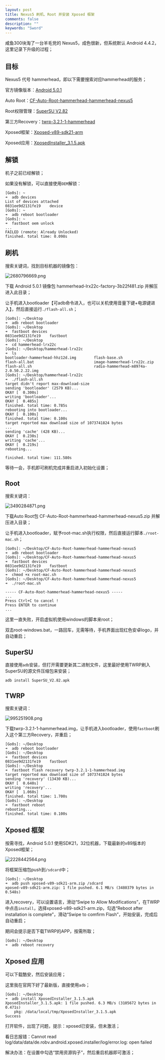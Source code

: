 ```yaml
---
layout: post
title: Nexus5 刷机、Root 并安装 Xposed 框架
comments: false
description: ""
keywords: "Sword"
---
```


咸鱼300块淘了一台羊毛党的 Nexus5，成色很新，但系统默认 Android 4.4.2，这里记录下升级的过程；

## 目标

Nexus5 代号 hammerhead，即以下需要搜索对应hammerhead的服务；

官方镜像版本：[Android 5.0.1](https://developers.google.com/android/images)

Auto Root：[CF-Auto-Root-hammerhead-hammerhead-nexus5](https://autoroot.chainfire.eu)

Root权限管理：[SuperSU V2.82](http://www.supersu.com/download)

第三方Recovery：[twrp-3.2.1-1-hammerhead](https://twrp.me/Devices)

Xposed框架：[Xposed-v89-sdk21-arm](http://dl-xda.xposed.info/framework)

Xposed应用：[XposedInstaller_3.1.5.apk](https://forum.xda-developers.com/attachment.php?attachmentid=4393082&d=1516301692)

## 解锁

机子之前已经解锁；

如果没有解锁，可以直接使用`OEM`解锁：

```
[Go0s]: ~ 
➜  adb devices
List of devices attached
0831ee9d2131fe19	device
[Go0s]: ~ 
➜  adb reboot bootloader
[Go0s]: ~ 
➜  fastboot oem unlock
...
FAILED (remote: Already Unlocked)
finished. total time: 0.098s
```

## 刷机

搜索关键词，找到目标机器的镜像包：

![2680796669.png](/assets/images/2018-01-30/2680796669.png)

下载 Android 5.0.1 镜像包 hammerhead-lrx22c-factory-3b22f481.zip 并解压进入此目录；

让手机进入bootloader【可adb命令进入，也可以关机使用音量下键+电源键进入】，然后直接运行`./flash-all.sh`；

```
[Go0s]: ~/Desktop
➜  adb reboot bootloader
[Go0s]: ~/Desktop 
➜  fastboot devices               
0831ee9d2131fe19	fastboot
[Go0s]: ~/Desktop 
➜  cd hammerhead-lrx22c 
[Go0s]: ~/Desktop/hammerhead-lrx22c 
➜  ls
bootloader-hammerhead-hhz12d.img        flash-base.sh
flash-all.bat                           image-hammerhead-lrx22c.zip
flash-all.sh                            radio-hammerhead-m8974a-2.0.50.2.22.img
[Go0s]: ~/Desktop/hammerhead-lrx22c 
➜  ./flash-all.sh        
target didn't report max-download-size
sending 'bootloader' (2579 KB)...
OKAY [  0.300s]
writing 'bootloader'...
OKAY [  0.485s]
finished. total time: 0.785s
rebooting into bootloader...
OKAY [  0.100s]
finished. total time: 0.100s
target reported max download size of 1073741824 bytes
...
sending 'cache' (428 KB)...
OKAY [  0.230s]
writing 'cache'...
OKAY [  0.219s]
rebooting...

finished. total time: 111.580s
```

等待一会，手机即可刷机完成并重启进入初始化设置；

## Root

搜索关键词：

![3490284871.png](/assets/images/2018-01-30/3490284871.png)

下载Auto Root包 CF-Auto-Root-hammerhead-hammerhead-nexus5.zip 并解压进入目录；

让手机进入bootloader，赋予root-mac.sh执行权限，然后直接运行脚本`./root-mac.sh`；

```
[Go0s]: ~/Desktop/CF-Auto-Root-hammerhead-hammerhead-nexus5   
➜  adb reboot bootloader
[Go0s]: ~/Desktop/CF-Auto-Root-hammerhead-hammerhead-nexus5  
➜  fastboot devices               
0831ee9d2131fe19	fastboot
[Go0s]: ~/Desktop/CF-Auto-Root-hammerhead-hammerhead-nexus5 
➜  chmod +x root-mac.sh 
[Go0s]: ~/Desktop/CF-Auto-Root-hammerhead-hammerhead-nexus5 
➜  ./root-mac.sh 

----- CF-Auto-Root-hammerhead-hammerhead-nexus5 -----
...
Press Ctrl+C to cancel !
Press ENTER to continue
...
```

这里一直失败，开启虚拟机使用windows的脚本来root；

双击root-windows.bat，一路回车，无需等待，手机界面出现红色安卓logo，并自动重启；

## SuperSU

直接使用`adb`安装，但打开需要更新其二进制文件，这里最好使用TWRP刷入SuperSU的源文件压缩包来安装；

```
adb install SuperSU_V2.82.apk
```

## TWRP

搜索关键词：

![995251908.png](/assets/images/2018-01-30/995251908.png)

下载twrp-3.2.1-1-hammerhead.img，让手机进入bootloader，使用`fastboot`刷入这个第三方Recovery，并重启；

```
[Go0s]: ~/Desktop
➜  adb reboot bootloader     
[Go0s]: ~/Desktop
➜  fastboot devices
0831ee9d2131fe19	fastboot
[Go0s]: ~/Desktop 
➜  fastboot flash recovery twrp-3.2.1-1-hammerhead.img 
target reported max download size of 1073741824 bytes
sending 'recovery' (13430 KB)...
OKAY [  0.640s]
writing 'recovery'...
OKAY [  1.060s]
finished. total time: 1.700s
[Go0s]: ~/Desktop 
➜  fastboot reboot
rebooting...
finished. total time: 0.100s
```

## Xposed 框架

按需寻找，Android 5.0.1 使用SDK21，32位机器，下载最新的v89版本的Xposed框架；

![2228442564.png](/assets/images/2018-01-30/2228442564.png)

将框架压缩包push到`/sdcard`中；

```
[Go0s]: ~/Desktop 
➜  adb push xposed-v89-sdk21-arm.zip /sdcard
xposed-v89-sdk21-arm.zip: 1 file pushed. 6.1 MB/s (3480379 bytes in 0.548s)
```

进入recovery，可以设置语言，滑动“Swipe to Allow Modifications”，在TWRP中点击`install`，选择xposed-v89-sdk21-arm.zip，勾选“Reboot after installation is complete”，滑动“Swipe to comfirm Flash”，开始安装，完成后自动重启；

期间会提示是否下载TWRP的APP，按需所取；

```
[Go0s]: ~/Desktop 
➜  adb reboot recovery
```

## Xposed 应用

可以下载酷安，然后安装应用；

这里我在官网下好了最新版，直接使用`adb`；

```
[Go0s]: ~/Desktop 
➜  adb install XposedInstaller_3.1.5.apk 
XposedInstaller_3.1.5.apk: 1 file pushed. 6.3 MB/s (3105672 bytes in 0.471s)
	pkg: /data/local/tmp/XposedInstaller_3.1.5.apk
Success
```

打开软件，出现了问题，提示：xposed已安装，但未激活；

看日志报错：Cannot read log/data/data/de.robv.android.xposed.installer/log/error.log: open failed

解决办法：在设置中勾选“禁用资源钩子”，然后重启机器即可激活；
